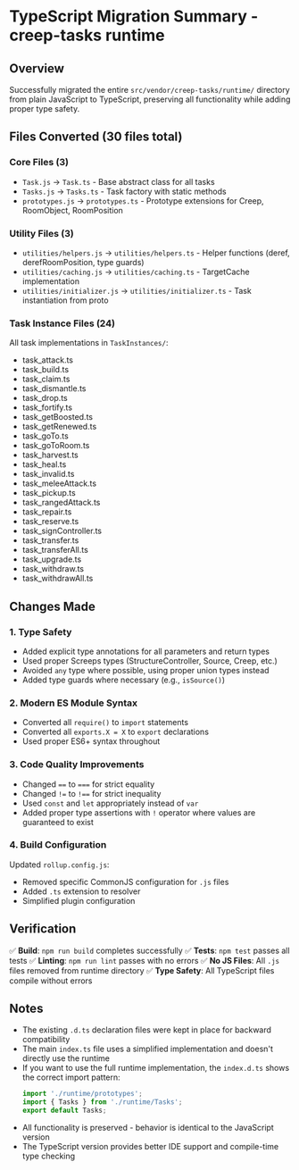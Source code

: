 # TypeScript Migration Summary - creep-tasks runtime

## Overview
Successfully migrated the entire `src/vendor/creep-tasks/runtime/` directory from plain JavaScript to TypeScript, preserving all functionality while adding proper type safety.

## Files Converted (30 files total)

### Core Files (3)
- `Task.js` → `Task.ts` - Base abstract class for all tasks
- `Tasks.js` → `Tasks.ts` - Task factory with static methods
- `prototypes.js` → `prototypes.ts` - Prototype extensions for Creep, RoomObject, RoomPosition

### Utility Files (3)
- `utilities/helpers.js` → `utilities/helpers.ts` - Helper functions (deref, derefRoomPosition, type guards)
- `utilities/caching.js` → `utilities/caching.ts` - TargetCache implementation
- `utilities/initializer.js` → `utilities/initializer.ts` - Task instantiation from proto

### Task Instance Files (24)
All task implementations in `TaskInstances/`:
- task_attack.ts
- task_build.ts
- task_claim.ts
- task_dismantle.ts
- task_drop.ts
- task_fortify.ts
- task_getBoosted.ts
- task_getRenewed.ts
- task_goTo.ts
- task_goToRoom.ts
- task_harvest.ts
- task_heal.ts
- task_invalid.ts
- task_meleeAttack.ts
- task_pickup.ts
- task_rangedAttack.ts
- task_repair.ts
- task_reserve.ts
- task_signController.ts
- task_transfer.ts
- task_transferAll.ts
- task_upgrade.ts
- task_withdraw.ts
- task_withdrawAll.ts

## Changes Made

### 1. Type Safety
- Added explicit type annotations for all parameters and return types
- Used proper Screeps types (StructureController, Source, Creep, etc.)
- Avoided `any` type where possible, using proper union types instead
- Added type guards where necessary (e.g., `isSource()`)

### 2. Modern ES Module Syntax
- Converted all `require()` to `import` statements
- Converted all `exports.X = X` to `export` declarations
- Used proper ES6+ syntax throughout

### 3. Code Quality Improvements
- Changed `==` to `===` for strict equality
- Changed `!=` to `!==` for strict inequality
- Used `const` and `let` appropriately instead of `var`
- Added proper type assertions with `!` operator where values are guaranteed to exist

### 4. Build Configuration
Updated `rollup.config.js`:
- Removed specific CommonJS configuration for `.js` files
- Added `.ts` extension to resolver
- Simplified plugin configuration

## Verification

✅ **Build**: `npm run build` completes successfully
✅ **Tests**: `npm test` passes all tests
✅ **Linting**: `npm run lint` passes with no errors
✅ **No JS Files**: All `.js` files removed from runtime directory
✅ **Type Safety**: All TypeScript files compile without errors

## Notes

- The existing `.d.ts` declaration files were kept in place for backward compatibility
- The main `index.ts` file uses a simplified implementation and doesn't directly use the runtime
- If you want to use the full runtime implementation, the `index.d.ts` shows the correct import pattern:
  ```typescript
  import './runtime/prototypes';
  import { Tasks } from './runtime/Tasks';
  export default Tasks;
  ```
- All functionality is preserved - behavior is identical to the JavaScript version
- The TypeScript version provides better IDE support and compile-time type checking
